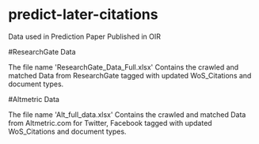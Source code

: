 # predict-later-citations
Data used in Prediction Paper Published in OIR

#ResearchGate Data

The file name 'ResearchGate_Data_Full.xlsx' Contains the crawled and matched Data from ResearchGate tagged with updated WoS_Citations and document types. 


#Altmetric Data

The file name 'Alt_full_data.xlsx' Contains the crawled and matched Data from Altmetric.com for Twitter, Facebook  tagged with updated WoS_Citations and document types. 
